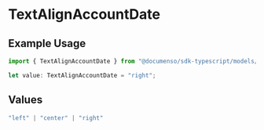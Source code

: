 # TextAlignAccountDate

## Example Usage

```typescript
import { TextAlignAccountDate } from "@documenso/sdk-typescript/models/operations";

let value: TextAlignAccountDate = "right";
```

## Values

```typescript
"left" | "center" | "right"
```